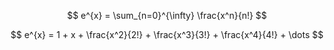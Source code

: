 $$
e^{x} = \sum_{n=0}^{\infty} \frac{x^n}{n!}
$$



$$
e^{x} = 1 + x + \frac{x^2}{2!} + \frac{x^3}{3!} + \frac{x^4}{4!} + \dots
$$

